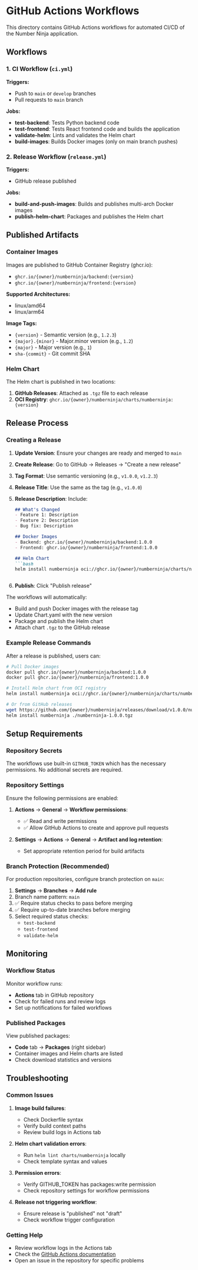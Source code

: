 # GitHub Actions Workflows

This directory contains GitHub Actions workflows for automated CI/CD of the Number Ninja application.

## Workflows

### 1. CI Workflow (`ci.yml`)

**Triggers:**
- Push to `main` or `develop` branches
- Pull requests to `main` branch

**Jobs:**
- **test-backend**: Tests Python backend code
- **test-frontend**: Tests React frontend code and builds the application
- **validate-helm**: Lints and validates the Helm chart
- **build-images**: Builds Docker images (only on main branch pushes)

### 2. Release Workflow (`release.yml`)

**Triggers:**
- GitHub release published

**Jobs:**
- **build-and-push-images**: Builds and publishes multi-arch Docker images
- **publish-helm-chart**: Packages and publishes the Helm chart

## Published Artifacts

### Container Images

Images are published to GitHub Container Registry (ghcr.io):

- `ghcr.io/{owner}/numberninja/backend:{version}`
- `ghcr.io/{owner}/numberninja/frontend:{version}`

**Supported Architectures:**
- linux/amd64
- linux/arm64

**Image Tags:**
- `{version}` - Semantic version (e.g., `1.2.3`)
- `{major}.{minor}` - Major.minor version (e.g., `1.2`)
- `{major}` - Major version (e.g., `1`)
- `sha-{commit}` - Git commit SHA

### Helm Chart

The Helm chart is published in two locations:

1. **GitHub Releases**: Attached as `.tgz` file to each release
2. **OCI Registry**: `ghcr.io/{owner}/numberninja/charts/numberninja:{version}`

## Release Process

### Creating a Release

1. **Update Version**: Ensure your changes are ready and merged to `main`

2. **Create Release**: Go to GitHub → Releases → "Create a new release"

3. **Tag Format**: Use semantic versioning (e.g., `v1.0.0`, `v1.2.3`)

4. **Release Title**: Use the same as the tag (e.g., `v1.0.0`)

5. **Release Description**: Include:
   ```markdown
   ## What's Changed
   - Feature 1: Description
   - Feature 2: Description
   - Bug fix: Description
   
   ## Docker Images
   - Backend: ghcr.io/{owner}/numberninja/backend:1.0.0
   - Frontend: ghcr.io/{owner}/numberninja/frontend:1.0.0
   
   ## Helm Chart
   ```bash
   helm install numberninja oci://ghcr.io/{owner}/numberninja/charts/numberninja --version 1.0.0
   ```
   ```

6. **Publish**: Click "Publish release"

The workflows will automatically:
- Build and push Docker images with the release tag
- Update Chart.yaml with the new version
- Package and publish the Helm chart
- Attach chart `.tgz` to the GitHub release

### Example Release Commands

After a release is published, users can:

```bash
# Pull Docker images
docker pull ghcr.io/{owner}/numberninja/backend:1.0.0
docker pull ghcr.io/{owner}/numberninja/frontend:1.0.0

# Install Helm chart from OCI registry
helm install numberninja oci://ghcr.io/{owner}/numberninja/charts/numberninja --version 1.0.0

# Or from GitHub releases
wget https://github.com/{owner}/numberninja/releases/download/v1.0.0/numberninja-1.0.0.tgz
helm install numberninja ./numberninja-1.0.0.tgz
```

## Setup Requirements

### Repository Secrets

The workflows use built-in `GITHUB_TOKEN` which has the necessary permissions. No additional secrets are required.

### Repository Settings

Ensure the following permissions are enabled:

1. **Actions** → **General** → **Workflow permissions**:
   - ✅ Read and write permissions
   - ✅ Allow GitHub Actions to create and approve pull requests

2. **Settings** → **Actions** → **General** → **Artifact and log retention**:
   - Set appropriate retention period for build artifacts

### Branch Protection (Recommended)

For production repositories, configure branch protection on `main`:

1. **Settings** → **Branches** → **Add rule**
2. Branch name pattern: `main`
3. ✅ Require status checks to pass before merging
4. ✅ Require up-to-date branches before merging
5. Select required status checks:
   - `test-backend`
   - `test-frontend`  
   - `validate-helm`

## Monitoring

### Workflow Status

Monitor workflow runs:
- **Actions** tab in GitHub repository
- Check for failed runs and review logs
- Set up notifications for failed workflows

### Published Packages

View published packages:
- **Code** tab → **Packages** (right sidebar)
- Container images and Helm charts are listed
- Check download statistics and versions

## Troubleshooting

### Common Issues

1. **Image build failures**:
   - Check Dockerfile syntax
   - Verify build context paths
   - Review build logs in Actions tab

2. **Helm chart validation errors**:
   - Run `helm lint charts/numberninja` locally
   - Check template syntax and values

3. **Permission errors**:
   - Verify GITHUB_TOKEN has packages:write permission
   - Check repository settings for workflow permissions

4. **Release not triggering workflow**:
   - Ensure release is "published" not "draft"
   - Check workflow trigger configuration

### Getting Help

- Review workflow logs in the Actions tab
- Check the [GitHub Actions documentation](https://docs.github.com/en/actions)
- Open an issue in the repository for specific problems